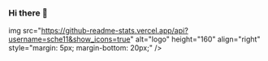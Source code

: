 ### Hi there 👋
img src="https://github-readme-stats.vercel.app/api?username=sche11&show_icons=true" alt="logo" height="160" align="right" style="margin: 5px; margin-bottom: 20px;" /\>

<!--
**sche11/sche11** is a ✨ _special_ ✨ repository because its `README.md` (this file) appears on your GitHub profile.

Here are some ideas to get you started:

- 🔭 I’m currently working on ...
- 🌱 I’m currently learning ...
- 👯 I’m looking to collaborate on ...
- 🤔 I’m looking for help with ...
- 💬 Ask me about ...
- 📫 How to reach me: ...
- 😄 Pronouns: ...
- ⚡ Fun fact: ...
-->

